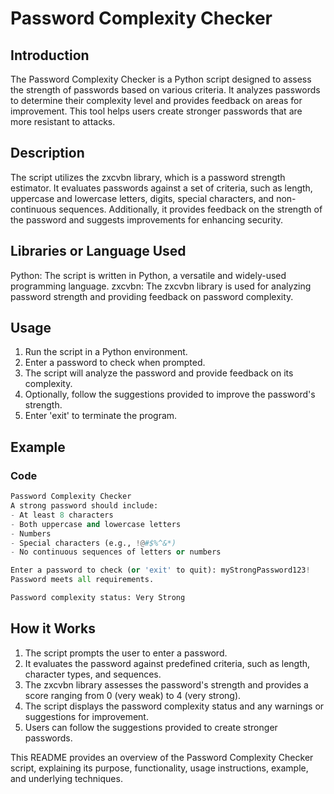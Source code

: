 # Password Complexity Checker

## Introduction

The Password Complexity Checker is a Python script designed to assess the strength of passwords based on various criteria. It analyzes passwords to determine their complexity level and provides feedback on areas for improvement. This tool helps users create stronger passwords that are more resistant to attacks.

## Description

The script utilizes the zxcvbn library, which is a password strength estimator. It evaluates passwords against a set of criteria, such as length, uppercase and lowercase letters, digits, special characters, and non-continuous sequences. Additionally, it provides feedback on the strength of the password and suggests improvements for enhancing security.

## Libraries or Language Used

Python: The script is written in Python, a versatile and widely-used programming language.
zxcvbn: The zxcvbn library is used for analyzing password strength and providing feedback on password complexity.

## Usage

1. Run the script in a Python environment.
2. Enter a password to check when prompted.
3. The script will analyze the password and provide feedback on its complexity.
4. Optionally, follow the suggestions provided to improve the password's strength.
5. Enter 'exit' to terminate the program.

## Example

### Code

```python
Password Complexity Checker
A strong password should include:
- At least 8 characters
- Both uppercase and lowercase letters
- Numbers
- Special characters (e.g., !@#$%^&*)
- No continuous sequences of letters or numbers

Enter a password to check (or 'exit' to quit): myStrongPassword123!
Password meets all requirements.

Password complexity status: Very Strong
```

## How it Works

1. The script prompts the user to enter a password.
2. It evaluates the password against predefined criteria, such as length, character types, and sequences.
3. The zxcvbn library assesses the password's strength and provides a score ranging from 0 (very weak) to 4 (very strong).
4. The script displays the password complexity status and any warnings or suggestions for improvement.
5. Users can follow the suggestions provided to create stronger passwords.

This README provides an overview of the Password Complexity Checker script, explaining its purpose, functionality, usage instructions, example, and underlying techniques.
